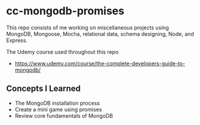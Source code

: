 # cc-mongodb-promises
This repo consists of me working on miscellaneous projects using MongoDB, Mongoose, Mocha, relational data, schema designing, Node, and Express.

The Udemy course used throughout this repo
- https://www.udemy.com/course/the-complete-developers-guide-to-mongodb/


## Concepts I Learned
- The MongoDB installation process
- Create a mini game using promises
- Review core fundamentals of MongoDB